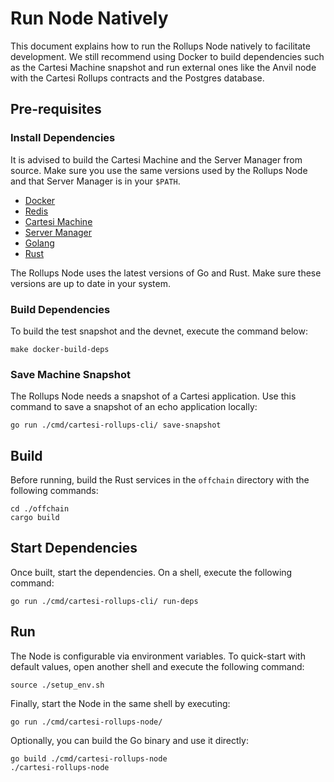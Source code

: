 # Run Node Natively

This document explains how to run the Rollups Node natively to facilitate development.
We still recommend using Docker to build dependencies such as the Cartesi Machine snapshot and run external ones like the Anvil node with the Cartesi Rollups contracts and the Postgres database.

## Pre-requisites

### Install Dependencies

It is advised to build the Cartesi Machine and the Server Manager from source.
Make sure you use the same versions used by the Rollups Node and that Server Manager is in your `$PATH`.

- [Docker](https://docs.docker.com/engine/install/)
- [Redis](https://redis.io/docs/install/install-redis/)
- [Cartesi Machine](https://github.com/cartesi/machine-emulator)
- [Server Manager](https://github.com/cartesi/server-manager)
- [Golang](https://go.dev/doc/install)
- [Rust](https://www.rust-lang.org/tools/install)

The Rollups Node uses the latest versions of Go and Rust.
Make sure these versions are up to date in your system.

### Build Dependencies

To build the test snapshot and the devnet, execute the command below:

```shell
make docker-build-deps
```

### Save Machine Snapshot

The Rollups Node needs a snapshot of a Cartesi application.
Use this command to save a snapshot of an echo application locally:

```shell
go run ./cmd/cartesi-rollups-cli/ save-snapshot
```

## Build

Before running, build the Rust services in the `offchain` directory with the following commands:

```shell
cd ./offchain
cargo build
```

## Start Dependencies

Once built, start the dependencies.
On a shell, execute the following command:

```shell
go run ./cmd/cartesi-rollups-cli/ run-deps
```

## Run

The Node is configurable via environment variables.
To quick-start with default values, open another shell and execute the following command:

```shell
source ./setup_env.sh
```

Finally, start the Node in the same shell by executing:

```shell
go run ./cmd/cartesi-rollups-node/
```

Optionally, you can build the Go binary and use it directly:

 ```shell
 go build ./cmd/cartesi-rollups-node
 ./cartesi-rollups-node
 ```
